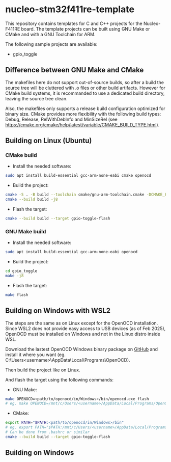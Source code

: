 # nucleo-stm32f411re-template

This repository contains templates for C and C++ projects for the Nucleo-F411RE
board. The template projects can be built using GNU Make or CMake and with a
GNU Toolchain for ARM.

The following sample projects are available:
- gpio_toggle

## Difference between GNU Make and CMake

The makefiles here do not support out-of-source builds, so after a build the
source tree will be cluttered with .o files or other build artifacts.
However for CMake build systems, it is recommanded to use a dedicated build
directory, leaving the source tree clean.

Also, the makefiles only supports a release build configuration optimized for
binary size. CMake provides more flexibility with the following build types:
Debug, Release, RelWithDebInfo and MinSizeRel
(see https://cmake.org/cmake/help/latest/variable/CMAKE_BUILD_TYPE.html).

## Building on Linux (Ubuntu)

### CMake build

- Install the needed software:
```bash
sudo apt install build-essential gcc-arm-none-eabi cmake openocd
```

- Build the project:
```bash
cmake -S . -B build --toolchain cmake/gnu-arm-toolchain.cmake -DCMAKE_BUILD_TYPE=Debug
cmake --build build -j8
```

- Flash the target:
```bash
cmake --build build --target gpio-toggle-flash
```

### GNU Make build

- Install the needed software:
```bash
sudo apt install build-essential gcc-arm-none-eabi openocd
```

- Build the project:
```bash
cd gpio_toggle
make -j8
```

- Flash the target:
```bash
make flash
```

## Building on Windows with WSL2

The steps are the same as on Linux except for the OpenOCD installation.
Since WSL2 does not provide easy access to USB devices (as of Feb 2025), OpenOCD
must be installed on Windows and not in the Linux distro inside WSL.

Download the lastest OpenOCD Windows binary package on
[GitHub](https://github.com/openocd-org/openocd/releases/latest) and install it
where you want (eg. C:\Users\<username>\AppData\Local\Programs\OpenOCD).

Then build the project like on Linux.

And flash the target using the following commands:

- GNU Make:
```bash
make OPENOCD=<path/to/openocd/in/Windows>/bin/openocd.exe flash
# eg. make OPENOCD=/mnt/c/Users/<username>/AppData/Local/Programs/OpenOCD/bin/openocd.exe flash
```

- CMake:
```bash
export PATH="$PATH:<path/to/openocd/in/Windows>/bin"
# eg. export PATH="$PATH:/mnt/c/Users/<username>/AppData/Local/Programs/OpenOCD/bin"
# Can be done from .bashrc or similar
cmake --build build --target gpio-toggle-flash
```

## Building on Windows
